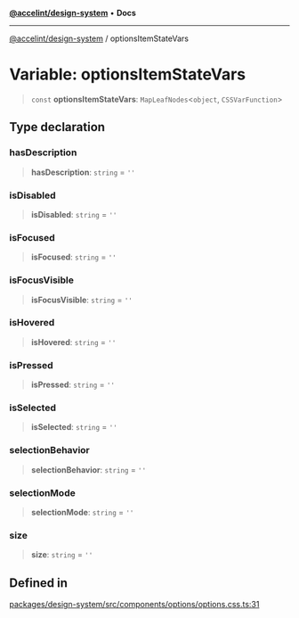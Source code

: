 [**@accelint/design-system**](../README.md) • **Docs**

***

[@accelint/design-system](../README.md) / optionsItemStateVars

# Variable: optionsItemStateVars

> `const` **optionsItemStateVars**: `MapLeafNodes`\<`object`, `CSSVarFunction`\>

## Type declaration

### hasDescription

> **hasDescription**: `string` = `''`

### isDisabled

> **isDisabled**: `string` = `''`

### isFocused

> **isFocused**: `string` = `''`

### isFocusVisible

> **isFocusVisible**: `string` = `''`

### isHovered

> **isHovered**: `string` = `''`

### isPressed

> **isPressed**: `string` = `''`

### isSelected

> **isSelected**: `string` = `''`

### selectionBehavior

> **selectionBehavior**: `string` = `''`

### selectionMode

> **selectionMode**: `string` = `''`

### size

> **size**: `string` = `''`

## Defined in

[packages/design-system/src/components/options/options.css.ts:31](https://github.com/gohypergiant/standard-toolkit/blob/258694cea8ed8bbd956b3cf5da47c2c9debcf127/packages/design-system/src/components/options/options.css.ts#L31)
